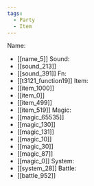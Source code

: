 ```yaml
---
tags:
  - Party
  - Item
---
```

Name:
- [[name_5]]
Sound:
- [[sound_213]]
- [[sound_391]]
Fn:
- [[t3121_function19]]
Item:
- [[item_1000]]
- [[item_0]]
- [[item_499]]
- [[item_519]]
Magic:
- [[magic_65535]]
- [[magic_130]]
- [[magic_131]]
- [[magic_10]]
- [[magic_30]]
- [[magic_87]]
- [[magic_0]]
System:
- [[system_28]]
Battle:
- [[battle_952]]
